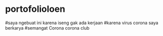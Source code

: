 # portofolioloen
#saya ngebuat ini karena iseng gak ada kerjaan 
#karena virus corona saya berkarya 
#semangat Corona corona club 
